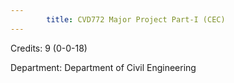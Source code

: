 ```yaml
---
        title: CVD772 Major Project Part-I (CEC)
---
```

Credits: 9 (0-0-18)

Department: Department of Civil Engineering

